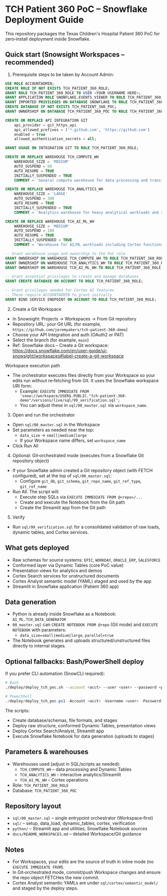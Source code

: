 # TCH Patient 360 PoC – Snowflake Deployment Guide

This repository packages the Texas Children's Hospital Patient 360 PoC for zero‑install deployment inside Snowflake.

## Quick start (Snowsight Workspaces – recommended)

1) Prerequisite steps to be taken by Account Admin:

```sql
USE ROLE ACCOUNTADMIN;
CREATE ROLE IF NOT EXISTS TCH_PATIENT_360_ROLE;
GRANT ROLE TCH_PATIENT_360_ROLE TO USER <YOUR USERNAME HERE>;
GRANT APPLICATION ROLE SNOWFLAKE.EVENTS_VIEWER TO ROLE TCH_PATIENT_360_ROLE;
GRANT IMPORTED PRIVILEGES ON DATABASE SNOWFLAKE TO ROLE TCH_PATIENT_360_ROLE;
CREATE DATABASE IF NOT EXISTS TCH_PATIENT_360_POC;
GRANT OWNERSHIP ON DATABASE TCH_PATIENT_360_POC TO ROLE TCH_PATIENT_360_ROLE; 

CREATE OR REPLACE API INTEGRATION GIT
    api_provider = git_https_api
    api_allowed_prefixes = ('*.github.com', 'https://github.com')
    enabled = true
    allowed_authentication_secrets = all;

GRANT USAGE ON INTEGRATION GIT TO ROLE TCH_PATIENT_360_ROLE;

CREATE OR REPLACE WAREHOUSE TCH_COMPUTE_WH
    WAREHOUSE_SIZE = 'MEDIUM'
    AUTO_SUSPEND = 60
    AUTO_RESUME = TRUE
    INITIALLY_SUSPENDED = TRUE
    COMMENT = 'General compute warehouse for data processing and transformations';

CREATE OR REPLACE WAREHOUSE TCH_ANALYTICS_WH
    WAREHOUSE_SIZE = 'LARGE'
    AUTO_SUSPEND = 300
    AUTO_RESUME = TRUE
    INITIALLY_SUSPENDED = TRUE
    COMMENT = 'Analytics warehouse for heavy analytical workloads and reporting';

CREATE OR REPLACE WAREHOUSE TCH_AI_ML_WH
    WAREHOUSE_SIZE = 'MEDIUM'
    AUTO_SUSPEND = 180
    AUTO_RESUME = TRUE
    INITIALLY_SUSPENDED = TRUE
    COMMENT = 'Warehouse for AI/ML workloads including Cortex functions';

-- Grant warehouse usage and ownership to the PoC role
GRANT OWNERSHIP ON WAREHOUSE TCH_COMPUTE_WH TO ROLE TCH_PATIENT_360_ROLE;
GRANT OWNERSHIP ON WAREHOUSE TCH_ANALYTICS_WH TO ROLE TCH_PATIENT_360_ROLE;
GRANT OWNERSHIP ON WAREHOUSE TCH_AI_ML_WH TO ROLE TCH_PATIENT_360_ROLE;

-- Grant essential privileges to create and manage databases
GRANT CREATE DATABASE ON ACCOUNT TO ROLE TCH_PATIENT_360_ROLE;

-- Grant privileges needed for Cortex AI features
-- These require ACCOUNTADMIN to grant initially
GRANT BIND SERVICE ENDPOINT ON ACCOUNT TO ROLE TCH_PATIENT_360_ROLE;
```

2) Create a Git Workspace

- In Snowsight: Projects → Workspaces → From Git repository
- Repository URL: your Git URL (for example, `https://github.com/jeremyakers/tch-patient-360-demo`)
- Choose your API Integration and auth (OAuth2 or PAT)
- Select the branch (for example, `main`)
- Ref: Snowflake docs – Create a Git workspace: https://docs.snowflake.com/en/user-guide/ui-snowsight/workspaces#label-create-a-git-workspace

Workspace execution path
- The orchestrator executes files directly from your Workspace so your edits run without re‑fetching from Git. It uses the Snowflake workspace URI form:
  - Example: `EXECUTE IMMEDIATE FROM 'snow://workspace/USER$.PUBLIC."tch-patient-360-demo"/versions/live/sql/99_verification.sql';`
  - You can adjust these in `sql/00_master.sql` via `workspace_name`.

3) Open and run the orchestrator
- Open `sql/00_master.sql` in the Workspace
- Set parameters as needed near the top:
  - `data_size` → `small|medium|large`
  - If your Workspace name differs, set `workspace_name`
- Click Run All

4) Optional: Git‑orchestrated mode (executes from a Snowflake Git repository object)
- If your Snowflake admin created a Git repository object (with FETCH configured), set at the top of `sql/00_master.sql`:
  - Configure `git_db`, `git_schema`, `git_repo_name`, `git_ref_type`, `git_ref_name`
- Run All. The script will:
  - Execute step SQLs via `EXECUTE IMMEDIATE FROM @<repo>/...`
  - Create and execute the Notebook from the Git path
  - Create the Streamlit app from the Git path

5) Verify
- Run `sql/99_verification.sql` for a consolidated validation of raw loads, dynamic tables, and Cortex services.

## What gets deployed
- Raw schemas for source systems: `EPIC`, `WORKDAY`, `ORACLE_ERP`, `SALESFORCE`
- Conformed layer via Dynamic Tables (core PoC value)
- Presentation views for analytics and demos
- Cortex Search services for unstructured documents
- Cortex Analyst semantic model (YAML) staged and used by the app
- Streamlit in Snowflake application (Patient 360 app)

## Data generation
- Python is already inside Snowflake as a Notebook: `AI_ML.TCH_DATA_GENERATOR`
- `00_master.sql` can `CREATE NOTEBOOK FROM @repo` (Git mode) and `EXECUTE NOTEBOOK` with parameters:
  - `data_size=small|medium|large`, `parallel=true`
- The Notebook generates and uploads structured/unstructured files directly to internal stages.

## Optional fallbacks: Bash/PowerShell deploy
If you prefer CLI automation (SnowCLI required):

```bash
# Bash
./deploy/deploy_tch_poc.sh --account <acct> --user <user> --password <pwd> --generate-data-size medium
```

```powershell
# PowerShell
./deploy/deploy_tch_poc.ps1 -Account <acct> -Username <user> -Password <pwd> -DataSize medium
```

The scripts:
- Create database/schemas, file formats, and stages
- Deploy raw structure, conformed Dynamic Tables, presentation views
- Deploy Cortex Search/Analyst, Streamlit app
- Execute Snowflake Notebook for data generation (uploads to stages)

## Parameters & warehouses
- Warehouses used (adjust in SQL/scripts as needed):
  - `TCH_COMPUTE_WH` – data processing and Dynamic Tables
  - `TCH_ANALYTICS_WH` – interactive analytics/Streamlit
  - `TCH_AI_ML_WH` – Cortex operations
- Role: `TCH_PATIENT_360_ROLE`
- Database: `TCH_PATIENT_360_POC`

## Repository layout
- `sql/00_master.sql` – single entrypoint orchestrator (Workspace‑first)
- `sql/` – setup, data_load, dynamic_tables, cortex, verification
- `python/` – Streamlit app and utilities; Snowflake Notebook sources
- `docs/README_WORKSPACES.md` – detailed Workspace/Git guidance

## Notes
- For Workspaces, your edits are the source of truth in inline mode (no `EXECUTE IMMEDIATE FROM`).
- In Git‑orchestrated mode, commit/push Workspace changes and ensure the repo object FETCHes the new commit.
- Cortex Analyst semantic YAMLs are under `sql/cortex/semantic_model/` and staged by the deploy steps.

